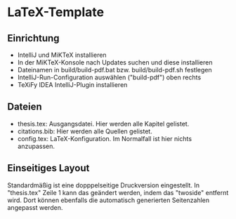 # LaTeX-Template

## Einrichtung

- IntelliJ und MiKTeX installieren
- In der MiKTeX-Konsole nach Updates suchen und diese installieren
- Dateinamen in build/build-pdf.bat bzw. build/build-pdf.sh festlegen
- IntelliJ-Run-Configuration auswählen ("build-pdf") oben rechts
- TeXiFy IDEA IntelliJ-Plugin installieren

## Dateien

- thesis.tex: Ausgangsdatei. Hier werden alle Kapitel gelistet.
- citations.bib: Hier werden alle Quellen gelistet.
- config.tex: LaTeX-Konfiguration. Im Normalfall ist hier nichts anzupassen.

## Einseitiges Layout

Standardmäßig ist eine dopppelseitige Druckversion eingestellt.
In "thesis.tex" Zeile 1 kann das geändert werden, indem das "twoside" entfernt wird.
Dort können ebenfalls die automatisch generierten Seitenzahlen angepasst werden.
